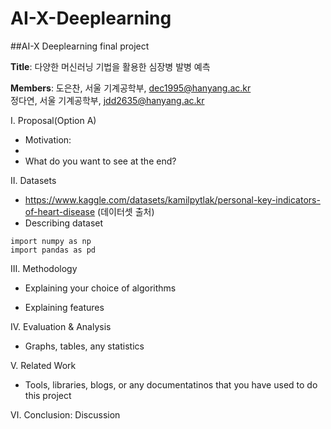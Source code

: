 # AI-X-Deeplearning

##AI-X Deeplearning final project

**Title**: 다양한 머신러닝 기법을 활용한 심장병 발병 예측

**Members**: 도은찬, 서울 기계공학부, dec1995@hanyang.ac.kr  <br> 정다연, 서울 기계공학부, jdd2635@hanyang.ac.kr
         
Ⅰ. Proposal(Option A)

  - Motivation: 
  - 
  - What do you want to see at the end?
  
Ⅱ. Datasets

  - https://www.kaggle.com/datasets/kamilpytlak/personal-key-indicators-of-heart-disease (데이터셋 출처)
  - Describing dataset
  
  ```
  import numpy as np
  import pandas as pd
  ```

  
Ⅲ. Methodology

  - Explaining your choice of algorithms
  
  - Explaining features
  
Ⅳ. Evaluation & Analysis

  - Graphs, tables, any statistics
  
Ⅴ. Related Work

   - Tools, libraries, blogs, or any documentatinos that you have used to do this project
   
Ⅵ. Conclusion: Discussion
